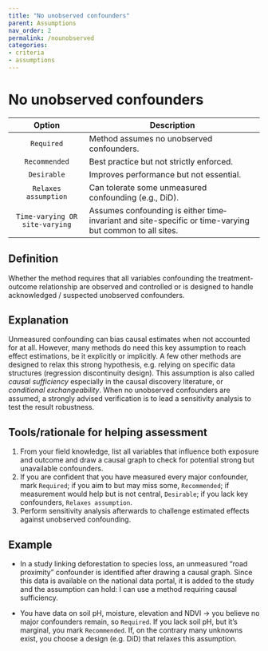 ```yaml
---
title: "No unobserved confounders"
parent: Assumptions
nav_order: 2
permalink: /nounobserved
categories:
- criteria
- assumptions
---
```


# No unobserved confounders

|  **Option**        | **Description**            |
|:------------------:|----------------------------|
| `Required` | Method assumes no unobserved confounders. |
| `Recommended` | Best practice but not strictly enforced. |
| `Desirable` | Improves performance but not essential. |
| `Relaxes assumption` | Can tolerate some unmeasured confounding (e.g., DiD). |
| `Time-varying OR site-varying` | Assumes confounding is either time‐invariant and site-specific or time-varying but common to all sites. |

## Definition
Whether the method requires that all variables confounding the treatment-outcome relationship are observed and controlled or is designed to handle acknowledged / suspected unobserved confounders.

## Explanation
Unmeasured confounding can bias causal estimates when not accounted for at all. However, many methods do need this key assumption to reach effect estimations, be it explicitly or implicitly. A few other methods are designed to relax this strong hypothesis, e.g. relying on specific data structures (regression discontinuity design). This assumption is also called *causal sufficiency* especially in the causal discovery literature, or *conditional exchangeability*. When no unobserved confounders are assumed, a strongly advised verification is to lead a sensitivity analysis to test the result robustness. 

## Tools/rationale for helping assessment
1. From your field knowledge, list all variables that influence both exposure and outcome and draw a causal graph to check for potential strong but unavailable confounders. 
2. If you are confident that you have measured every major confounder, mark `Required`; if you aim to but may miss some, `Recommended`; if measurement would help but is not central, `Desirable`; if you lack key confounders, `Relaxes assumption`.  
3. Perform sensitivity analysis afterwards to challenge estimated effects against unobserved confounding. 


## Example
- In a study linking deforestation to species loss, an unmeasured “road proximity” confounder is identified after drawing a causal graph.  Since this data is available on the national data portal, it is added to the study and the assumption can hold: I can use a method requiring causal sufficiency.

- You have data on soil pH, moisture, elevation and NDVI → you believe no major confounders remain, so `Required`. If you lack soil pH, but it’s marginal, you mark `Recommended`. If, on the contrary many unknowns exist, you choose a design (e.g. DiD) that relaxes this assumption.
